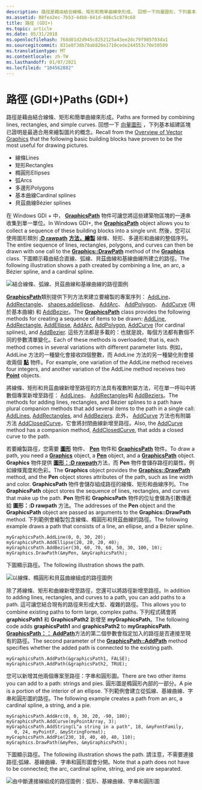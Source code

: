 ```yaml
---
description: 路徑是藉由結合線條、矩形和簡單曲線來形成。 回想一下向量圖形，下列基本組建區塊已證明是最適合用來繪製圖片的概念。
ms.assetid: 88fea2ec-7b53-44bb-841d-486c5c879c68
title: 路徑 (GDI+)
ms.topic: article
ms.date: 05/31/2018
ms.openlocfilehash: 768d01d2d945c8252125a43ee2dc79f985703da1
ms.sourcegitcommit: 831e8f3db78ab820e1710cede244553c70e50500
ms.translationtype: MT
ms.contentlocale: zh-TW
ms.lasthandoff: 01/07/2021
ms.locfileid: "104562882"
---
```

# <a name="paths-gdi"></a><span data-ttu-id="bb0f4-104">路徑 (GDI+)</span><span class="sxs-lookup"><span data-stu-id="bb0f4-104">Paths (GDI+)</span></span>

<span data-ttu-id="bb0f4-105">路徑是藉由結合線條、矩形和簡單曲線來形成。</span><span class="sxs-lookup"><span data-stu-id="bb0f4-105">Paths are formed by combining lines, rectangles, and simple curves.</span></span> <span data-ttu-id="bb0f4-106">回想一下 [向量圖形](-gdiplus-overview-of-vector-graphics-about.md) ，下列基本組建區塊已證明是最適合用來繪製圖片的概念。</span><span class="sxs-lookup"><span data-stu-id="bb0f4-106">Recall from the [Overview of Vector Graphics](-gdiplus-overview-of-vector-graphics-about.md) that the following basic building blocks have proven to be the most useful for drawing pictures.</span></span>

-   <span data-ttu-id="bb0f4-107">線條</span><span class="sxs-lookup"><span data-stu-id="bb0f4-107">Lines</span></span>
-   <span data-ttu-id="bb0f4-108">矩形</span><span class="sxs-lookup"><span data-stu-id="bb0f4-108">Rectangles</span></span>
-   <span data-ttu-id="bb0f4-109">橢圓形</span><span class="sxs-lookup"><span data-stu-id="bb0f4-109">Ellipses</span></span>
-   <span data-ttu-id="bb0f4-110">弧</span><span class="sxs-lookup"><span data-stu-id="bb0f4-110">Arcs</span></span>
-   <span data-ttu-id="bb0f4-111">多邊形</span><span class="sxs-lookup"><span data-stu-id="bb0f4-111">Polygons</span></span>
-   <span data-ttu-id="bb0f4-112">基本曲線</span><span class="sxs-lookup"><span data-stu-id="bb0f4-112">Cardinal splines</span></span>
-   <span data-ttu-id="bb0f4-113">貝茲曲線</span><span class="sxs-lookup"><span data-stu-id="bb0f4-113">Bézier splines</span></span>

<span data-ttu-id="bb0f4-114">在 Windows GDI + 中， [**GraphicsPath**](/windows/win32/api/gdipluspath/nl-gdipluspath-graphicspath) 物件可讓您將這些建築物區塊的一連串收集到單一單位。</span><span class="sxs-lookup"><span data-stu-id="bb0f4-114">In Windows GDI+, the [**GraphicsPath**](/windows/win32/api/gdipluspath/nl-gdipluspath-graphicspath) object allows you to collect a sequence of these building blocks into a single unit.</span></span> <span data-ttu-id="bb0f4-115">然後，您可以使用圖形類別 [**:D rawpath**](/windows/win32/api/Gdiplusgraphics/nf-gdiplusgraphics-graphics-drawpath) [**方法，繪製**](/windows/win32/api/gdiplusgraphics/nl-gdiplusgraphics-graphics) 線條、矩形、多邊形和曲線的整個序列。</span><span class="sxs-lookup"><span data-stu-id="bb0f4-115">The entire sequence of lines, rectangles, polygons, and curves can then be drawn with one call to the [**Graphics::DrawPath**](/windows/win32/api/Gdiplusgraphics/nf-gdiplusgraphics-graphics-drawpath) method of the [**Graphics**](/windows/win32/api/gdiplusgraphics/nl-gdiplusgraphics-graphics) class.</span></span> <span data-ttu-id="bb0f4-116">下圖顯示藉由結合直線、弧線、貝茲曲線和基線曲線所建立的路徑。</span><span class="sxs-lookup"><span data-stu-id="bb0f4-116">The following illustration shows a path created by combining a line, an arc, a Bézier spline, and a cardinal spline.</span></span>

![結合線條、弧線、貝茲曲線和基線曲線的路徑圖例](images/aboutgdip02-art14.png)

<span data-ttu-id="bb0f4-118">[**GraphicsPath**](/windows/win32/api/gdipluspath/nl-gdipluspath-graphicspath)類別提供下列方法來建立要繪製的專案序列： [AddLine](/windows/win32/api/gdipluspath/nf-gdipluspath-graphicspath-addline(inint_inint_inint_inint))、 [AddRectangle](/windows/win32/api/gdipluspath/nf-gdipluspath-graphicspath-addrectangle(inconstrectf_))、 [shapes.addellipse](/windows/win32/api/gdipluspath/nf-gdipluspath-graphicspath-addellipse(inint_inint_inint_inint))、 [AddArc](/windows/win32/api/gdipluspath/nf-gdipluspath-graphicspath-addarc(inint_inint_inint_inint_inreal_inreal))、 [AddPolygon](/windows/win32/api/gdipluspath/nf-gdipluspath-graphicspath-addpolygon(inconstpointf_inint))、 [AddCurve](/windows/win32/api/gdipluspath/nf-gdipluspath-graphicspath-addcurve(inconstpoint_inint)) (用於基本曲線) 和 [AddBezier](/windows/win32/api/gdipluspath/nf-gdipluspath-graphicspath-addbezier(inint_inint_inint_inint_inint_inint_inint_inint))。</span><span class="sxs-lookup"><span data-stu-id="bb0f4-118">The [**GraphicsPath**](/windows/win32/api/gdipluspath/nl-gdipluspath-graphicspath) class provides the following methods for creating a sequence of items to be drawn: [AddLine](/windows/win32/api/gdipluspath/nf-gdipluspath-graphicspath-addline(inint_inint_inint_inint)), [AddRectangle](/windows/win32/api/gdipluspath/nf-gdipluspath-graphicspath-addrectangle(inconstrectf_)), [AddEllipse](/windows/win32/api/gdipluspath/nf-gdipluspath-graphicspath-addellipse(inint_inint_inint_inint)), [AddArc](/windows/win32/api/gdipluspath/nf-gdipluspath-graphicspath-addarc(inint_inint_inint_inint_inreal_inreal)), [AddPolygon](/windows/win32/api/gdipluspath/nf-gdipluspath-graphicspath-addpolygon(inconstpointf_inint)), [AddCurve](/windows/win32/api/gdipluspath/nf-gdipluspath-graphicspath-addcurve(inconstpoint_inint)) (for cardinal splines), and [AddBezier](/windows/win32/api/gdipluspath/nf-gdipluspath-graphicspath-addbezier(inint_inint_inint_inint_inint_inint_inint_inint)).</span></span> <span data-ttu-id="bb0f4-119">這些方法都是多載的：也就是說，每個方法都有數個不同的參數清單變化。</span><span class="sxs-lookup"><span data-stu-id="bb0f4-119">Each of these methods is overloaded; that is, each method comes in several variations with different parameter lists.</span></span> <span data-ttu-id="bb0f4-120">例如，AddLine 方法的一種變化會接收四個整數，而 AddLine 方法的另一種變化則會接收兩個 [**點**](/windows/win32/api/gdiplustypes/nl-gdiplustypes-point) 物件。</span><span class="sxs-lookup"><span data-stu-id="bb0f4-120">For example, one variation of the AddLine method receives four integers, and another variation of the AddLine method receives two [**Point**](/windows/win32/api/gdiplustypes/nl-gdiplustypes-point) objects.</span></span>

<span data-ttu-id="bb0f4-121">將線條、矩形和貝茲曲線新增至路徑的方法具有複數附屬方法，可在單一呼叫中將數個專案新增至路徑： [AddLines](/windows/win32/api/gdipluspath/nf-gdipluspath-graphicspath-addlines(inconstpoint_inint))、 [AddRectangles](/windows/win32/api/gdipluspath/nf-gdipluspath-graphicspath-addrectangles(inconstrectf_inint))和 [AddBeziers](/windows/win32/api/gdipluspath/nf-gdipluspath-graphicspath-addbeziers(inconstpointf_inint))。</span><span class="sxs-lookup"><span data-stu-id="bb0f4-121">The methods for adding lines, rectangles, and Bézier splines to a path have plural companion methods that add several items to the path in a single call: [AddLines](/windows/win32/api/gdipluspath/nf-gdipluspath-graphicspath-addlines(inconstpoint_inint)), [AddRectangles](/windows/win32/api/gdipluspath/nf-gdipluspath-graphicspath-addrectangles(inconstrectf_inint)), and [AddBeziers](/windows/win32/api/gdipluspath/nf-gdipluspath-graphicspath-addbeziers(inconstpointf_inint)).</span></span> <span data-ttu-id="bb0f4-122">此外， [AddCurve](/windows/win32/api/gdipluspath/nf-gdipluspath-graphicspath-addcurve(inconstpoint_inint)) 方法也有附屬方法 [AddClosedCurve](/windows/win32/api/gdipluspath/nf-gdipluspath-graphicspath-addclosedcurve(inconstpointf_inint))，它會將封閉曲線新增至路徑。</span><span class="sxs-lookup"><span data-stu-id="bb0f4-122">Also, the [AddCurve](/windows/win32/api/gdipluspath/nf-gdipluspath-graphicspath-addcurve(inconstpoint_inint)) method has a companion method, [AddClosedCurve](/windows/win32/api/gdipluspath/nf-gdipluspath-graphicspath-addclosedcurve(inconstpointf_inint)), that adds a closed curve to the path.</span></span>

<span data-ttu-id="bb0f4-123">若要繪製路徑，您需要 [**圖形**](/windows/win32/api/gdiplusgraphics/nl-gdiplusgraphics-graphics) 物件、 [**Pen**](/windows/win32/api/gdipluspen/nl-gdipluspen-pen) 物件和 [**GraphicsPath**](/windows/win32/api/gdipluspath/nl-gdipluspath-graphicspath) 物件。</span><span class="sxs-lookup"><span data-stu-id="bb0f4-123">To draw a path, you need a [**Graphics**](/windows/win32/api/gdiplusgraphics/nl-gdiplusgraphics-graphics) object, a [**Pen**](/windows/win32/api/gdipluspen/nl-gdipluspen-pen) object, and a [**GraphicsPath**](/windows/win32/api/gdipluspath/nl-gdipluspath-graphicspath) object.</span></span> <span data-ttu-id="bb0f4-124">**Graphics** 物件提供 [**圖形：:D rawpath**](/windows/win32/api/Gdiplusgraphics/nf-gdiplusgraphics-graphics-drawpath)方法，而 **Pen** 物件會儲存路徑的屬性，例如線條寬度和色彩。</span><span class="sxs-lookup"><span data-stu-id="bb0f4-124">The **Graphics** object provides the [**Graphics::DrawPath**](/windows/win32/api/Gdiplusgraphics/nf-gdiplusgraphics-graphics-drawpath) method, and the **Pen** object stores attributes of the path, such as line width and color.</span></span> <span data-ttu-id="bb0f4-125">**GraphicsPath** 物件會儲存組成路徑的線條、矩形和曲線序列。</span><span class="sxs-lookup"><span data-stu-id="bb0f4-125">The **GraphicsPath** object stores the sequence of lines, rectangles, and curves that make up the path.</span></span> <span data-ttu-id="bb0f4-126">**Pen** 物件和 **GraphicsPath** 物件的位址會做為引數傳遞給 **圖形：:D rawpath** 方法。</span><span class="sxs-lookup"><span data-stu-id="bb0f4-126">The addresses of the **Pen** object and the **GraphicsPath** object are passed as arguments to the **Graphics::DrawPath** method.</span></span> <span data-ttu-id="bb0f4-127">下列範例會繪製包含線條、橢圓形和貝茲曲線的路徑。</span><span class="sxs-lookup"><span data-stu-id="bb0f4-127">The following example draws a path that consists of a line, an ellipse, and a Bézier spline.</span></span>


```
myGraphicsPath.AddLine(0, 0, 30, 20);
myGraphicsPath.AddEllipse(20, 20, 20, 40);
myGraphicsPath.AddBezier(30, 60, 70, 60, 50, 30, 100, 10);
myGraphics.DrawPath(&myPen, &myGraphicsPath);
```



<span data-ttu-id="bb0f4-128">下圖顯示路徑。</span><span class="sxs-lookup"><span data-stu-id="bb0f4-128">The following illustration shows the path.</span></span>

![以線條、橢圓形和貝茲曲線組成的路徑圖例](images/aboutgdip02-art15.png)

<span data-ttu-id="bb0f4-130">除了將線條、矩形和曲線新增至路徑，您還可以將路徑新增至路徑。</span><span class="sxs-lookup"><span data-stu-id="bb0f4-130">In addition to adding lines, rectangles, and curves to a path, you can add paths to a path.</span></span> <span data-ttu-id="bb0f4-131">這可讓您結合現有的路徑來形成大型、複雜的路徑。</span><span class="sxs-lookup"><span data-stu-id="bb0f4-131">This allows you to combine existing paths to form large, complex paths.</span></span> <span data-ttu-id="bb0f4-132">下列程式碼會將 **graphicsPath1** 和 **GraphicsPath2** 新增至 **myGraphicsPath**。</span><span class="sxs-lookup"><span data-stu-id="bb0f4-132">The following code adds **graphicsPath1** and **graphicsPath2** to **myGraphicsPath**.</span></span> <span data-ttu-id="bb0f4-133">[**GraphicsPath：： AddPath**](/windows/win32/api/Gdipluspath/nf-gdipluspath-graphicspath-addpath)方法的第二個參數會指定加入的路徑是否連接至現有的路徑。</span><span class="sxs-lookup"><span data-stu-id="bb0f4-133">The second parameter of the [**GraphicsPath::AddPath**](/windows/win32/api/Gdipluspath/nf-gdipluspath-graphicspath-addpath) method specifies whether the added path is connected to the existing path.</span></span>


```
myGraphicsPath.AddPath(&graphicsPath1, FALSE);
myGraphicsPath.AddPath(&graphicsPath2, TRUE);
```



<span data-ttu-id="bb0f4-134">您可以新增其他兩個專案至路徑：字串和圓形圖。</span><span class="sxs-lookup"><span data-stu-id="bb0f4-134">There are two other items you can add to a path: strings and pies.</span></span> <span data-ttu-id="bb0f4-135">圓形圖是橢圓形內部的一部分。</span><span class="sxs-lookup"><span data-stu-id="bb0f4-135">A pie is a portion of the interior of an ellipse.</span></span> <span data-ttu-id="bb0f4-136">下列範例會建立從弧線、基線曲線、字串和圓形圖的路徑。</span><span class="sxs-lookup"><span data-stu-id="bb0f4-136">The following example creates a path from an arc, a cardinal spline, a string, and a pie.</span></span>


```
myGraphicsPath.AddArc(0, 0, 30, 20, -90, 180);
myGraphicsPath.AddCurve(myPointArray, 3);
myGraphicsPath.AddString(L"a string in a path", 18, &myFontFamily, 
   0, 24, myPointF, &myStringFormat);
myGraphicsPath.AddPie(230, 10, 40, 40, 40, 110);
myGraphics.DrawPath(&myPen, &myGraphicsPath);
```



<span data-ttu-id="bb0f4-137">下圖顯示路徑。</span><span class="sxs-lookup"><span data-stu-id="bb0f4-137">The following illustration shows the path.</span></span> <span data-ttu-id="bb0f4-138">請注意，不需要連接路徑;弧線、基線曲線、字串和圓形圖會分開。</span><span class="sxs-lookup"><span data-stu-id="bb0f4-138">Note that a path does not have to be connected; the arc, cardinal spline, string, and pie are separated.</span></span>

![由中斷連接線組成的路徑圖例：弧形、基線曲線、字串和圓形圖](images/aboutgdip02-art16.png)

 

 



